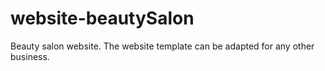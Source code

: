 # website-beautySalon
Beauty salon website. The website template can be adapted for any other business. 

